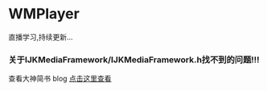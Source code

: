 # WMPlayer
直播学习,持续更新...
### 关于IJKMediaFramework/IJKMediaFramework.h找不到的问题!!!
查看大神简书 blog [点击这里查看](http://www.jianshu.com/p/b8db6c142aad)
